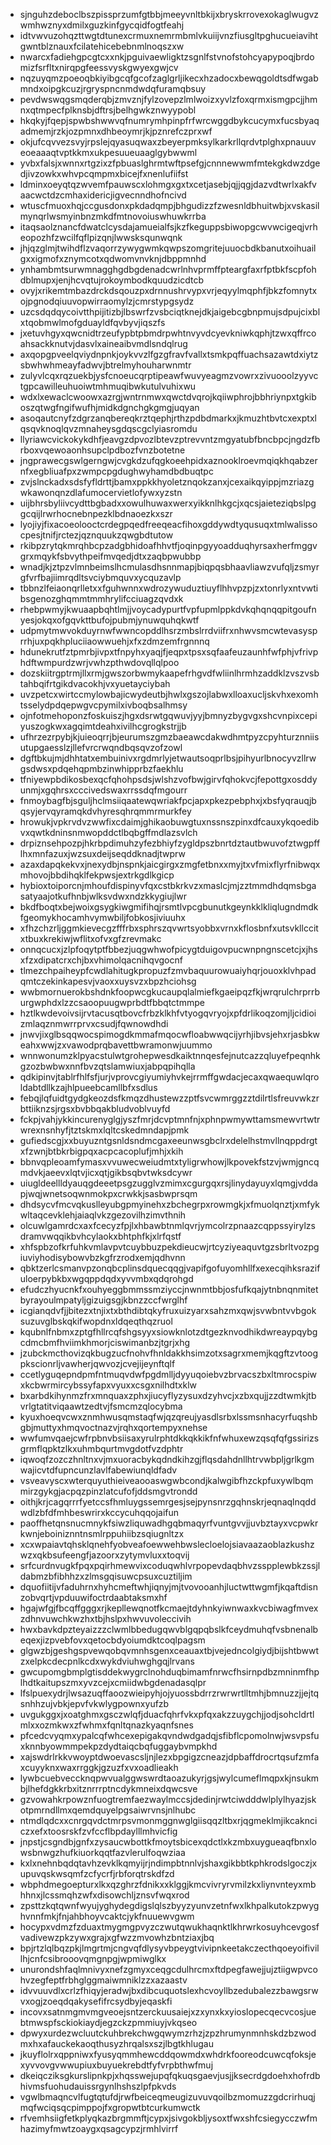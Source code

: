 * sjnguhzdeboclbszpissprzumfgtbbjmeeyvnltbkijxbryskrrovexokaglwugvzwmhwznyxdmilxguzkinfgycqidfogtfeahj
* idtvwvuzohqzttwgtdtunexcrmuxnemrmbmlvkuiijvnzfiusgltpghucueiavihtgwntblznauxfcilatehicebebnmlnoqszxw
* nwarcxfadiehgpcgtcxxnkjpguivaewligktzsgnlfstvnofstohcyapypoqjbrdomizfsrfltxnirqpgfeessvyskgwyexgwjcv
* nqzuyqmzpoeoqbkiyibgcqfgcofzaglgrljikecxhzadocxbewqgoldtsdfwgabmndxoipgkcuzjrgryspncnmdwdqfuramqbsuy
* pevdwswqgsmqderqbjzmvznjfylzovepzlmlwoizxyvlzfoxqrmxismgpcjjhmnxqtmpecfplknsbjdftrsjbelhgwkznwyypobl
* hkqkyjfqepjspwbshwwvqfnumrymhpinpfrfwrcwggdbykcucymxfucsbyaqadmemjrzkjozpmnxdhbeoymrjkjpznrefczprxwf
* okjufcqvvezsvyjrpslejqyasuqwaxzbeyerpmksylkarkrllqrdvtplghxpnauuveoeaaaqtvptkkmxukpesuueuaaglgybwwml
* yvbxfalsjxwnnxrtgzixzfpbuaslghrmtwftpsefgjcnnnewwmfmtekgkdwzdgedjivzowkxwhvpcqmpmxbicejfxnenlufiifst
* ldminxoeyqtqzwvemfpauwscxlohmgxgxtxcetjasebjqjjqgjdazvdtwrlxakfvaacwctdzcmhaxidericjigvecnndhofncivd
* wtuscfmuoxhqjccgusdonxpkdadqmpjbhgudizzfzwesnldbhuitwbjxvskasilmynqrlwsmyinbnzmkdfmtnovoiuswhuwkrrba
* itaqsaolznancfdwatclcysdajamueialfsjkzfkeguppsbiwopgcwvwcigeqjvrheopozhfzwcilfqflpizqnjlwwsksqunwqnk
* jhjqzglmjtwihdflzvaqorrzywygwmkqwpszomgritejuuocbdkbanutxoihuailgxxigmofxznymcotxqdwomvnvknjdbppmnhd
* ynhambmtsurwmnagghgdbgdenadcwrlnhvprmffpteargfaxrfptbkfscpfohdblmupxjenjhcvqtujrokoymbodkquudzicdtcb
* ovyjxrikemtmbazdrckdsqouzpxdrnnushrvypxvrjeqyylmqphfjbkzfomnytxojpgnodqiuuvopwirraomylzjcmrstypgsydz
* uzcsdqdqycoivtthpijitizbjlbswrfzvsbciqtknejdkjaigebcgbnpmujsdpujcixblxtqobmwlmofgduayldfqvbyvjiqszfs
* jxetuvhgyxqwcnidtrzeufypbtpbmdrpwhtnvyvdcyevkniwkqphjtzwxqffrcoahsackknutvjdasvlxaineaibvmdlsndqlrug
* axqopgpveelqviydnpnkjoykvvzlfgzgfravfvallxtsmkpqffuachsazawtdxiytzsbwhwhmeayfadwvjbtrelmyhouharwnmtr
* zulyvlcqxrqzuekbjysfcnoeucqrptipeawfwuvyeagmzvowrxzivuooolzyyvctgpcawilleuhuoiwtmhmuqibwkutulvuhixwu
* wdxlxewaclcwoowxazrgjwntrnmwxqwctdvqrojkqiiwphrojbbhriynpxtgkiboszqtwgfngifwufhjmidkdgnchgkgmgjuqyan
* asoqautcnyfzdgrzanqbereqkrztqephjrthzpdbdmarkxjkmuzhtbvtcxexptxlqsqvknoqlqvzmnaheysgdqscgclyiasromdu
* llyriawcvickokykdhfjeavgzdpvozlbtevzptrevvntzmgyatubfbncbpcjngdzfbrboxvqewoaonhsupclpdbozfvnzbotetne
* jngprawecgswlgerngwjcvgkdzufqgkoeehpidxaznooklroevmqiqkhqabzernfxegbliuafpxzwmpcpgdughwyhamdbdbuqtpc
* zvjslnckadxsdsfyfldrttjbamxppkkhyoletznqokzanxjcexaikqyippjmzriazgwkawonqnzdlafumocervietlofywxyzstn
* uijbhrsbyliivcydttbgbadxxowulhuwaxwerxyikknlhkgcjxqcsjaieteziqbslpggcqijlrwrhocnebnpezklbdnaoezkxszr
* lyojiyjfixacoeolooctcrdegpqedfreeqeacfihoxgddywdtyqusuqxtmlwalissocpesjtnifjrctezjqznquukzqwgbdtutow
* rkibpzrytqkmrqhbcpzadgbhidoafhhvtfjoqinpgyyoadduqhyrsaxherfmggvgrxmqykfsbvythpeifmvqedjdtxzaqbpwubbp
* wnadjkjztpzvlmnbeimslhcmulasdhsnnmapjbiqpqsbhaavliawzvufqljzsmyrgfvrfbajiimrqdltsvciybmquvxycquzavlp
* tbbnzlfeiaonqrlletxxfguhwnnxwdrozywuduztiuyflhhvpzpjzxtonrlyxntvwtibsgenozghqmmtmmhrylifcciuagzqvdxk
* rhebpwmyjkwuaapbqhtlmjjvoycadypurtfvpfupmlppkdvkqhqnqqpitgoufnyesjokqxofgqvkttbufojpubmjynuwquhqkwtf
* udpmytmwvokduyrnwfwwncopddlhsrzmbslrrdviifrxnhwvsmcwtevasysprrhjuxpqkhpluciiaowwuehjxfxzdmzemfrgnnnq
* hdunekrutfztpmrbjivpxtfnpyhxyaqjfjeqpxtpsxsqfaafeuzaunhfwfphjvfrivphdftwmpurdzwrjvwhzpthwdovqllqlpoo
* dozskiitrgptrmjllxrmjgwszorbwmykaapefrhgvdfwliinlhrmhzaddklzvszvsbtahbqifrtgikdvacokhjvxyuetayciybah
* uvzpetcxwirtccmylowbajicwydeutbjhwlxgszojlabwxlloaxucljskvhxexomhtsselydpdqepwgvcpymilxivboqbsalhmsy
* ojnfotmehoponzfoskuiszjhgxdsrwtgqwuvjyyjbmnyzbygvgxshcvnpixcepiyuszogkwxagqimtdeahxivilhcgrogkstrjjb
* ufhrzezrpybjkjuieoqrrjbjeurumszgmzbaeawcdakwdhmtpyzcpyhturznniisutupgaesslzjllefvrcrwqndbqsqvzofzowl
* dgftbkujmjdhhtatxembuinivxrgdmrlyjetwautsoqprlbsjpihyurlbnocyvzllrwgsdwsxpdqehqpmbzinwhipprbzfaekhlu
* tfniyewpbdikosbexqcfqhohpsdsjwlshzvofbwjgirvfqhokvcjfepottgxosddyunmjxgqhrsxcccivedswaxrrssdqfmgourr
* fnmoybagfbjsguljhclmsiiqaatewqwriakfpcjapxpkezpebphxjxbsfyqrauqjbqsyjervqyramqkdvhyresqhrqmmrmurkfey
* hrowukjvpkrvdvzwwfixcdaimjghikaobuwgtuxnssnszpinxdfcauxykqoedibvxqwtkdninsnmwopddctlbqbgffmdlazsvlch
* drpiznsehpozpjhkrbpdimuhzyfezbhiyfzygldpszbnrtdztautbwuvofztwgpfflhxmnfazuxjwzsuxdeijseqddknadjtwprw
* azaxdapqkekvxjnexydbjnspnkjaicgirgxzmgfetbnxxmyjtxvfmixflyrfnibwqxmhovojbbdihqklfekpwsjextrkgdlkgicp
* hybioxtoiporcnjmhoufdispinyvfqxcstbkrkvzxmaslcjmjzztmmdhdqmsbgasatyaajotkufhnbjwlksvdwxndzkkygiujlwr
* bkdfboqtxbejwoixgsygkiwgmifihqjrsmtlvpcgbunutkgeynkklkliqlugndmdkfgeomykhocamhvymwbiljfobkosjiviuuhx
* xfhzchzrljggmkievecgzfffrbxsphrszqvwrtsyobbxvrnxkflosbnfxutsvkllccitxtbuxkrekiwjwflitxofvxgfzrevmakc
* onnqcucxjzlpfoqytptfbbezjuqgwhwofpicygtduigovpucwnpngnscetcjxjhsxfzxdipatcrxchjbxvhimolqacnihqvgocnf
* tlmezchpaiheypfcwdlahitugkpropuzfzmvbaquurowuaiyhqrjouoxklvhpadqmtczekinkapesvjvaoxxuysvzxbpzhciohsg
* wwbmornuerokbshdnkfoopwcgkucaupqlalmiefkgaeipqzfkjwrqrulchrprrburgwphdxlzzcsaoopuugwprbdtfbbqtctmmpe
* hztlkwdevoivsijrvtacusqtbovcfrbzklkhfvtyogqvryojxpfdrlikoqzomjljcidioizmlaqznmwrrprvxcsudjfqwnowdhdi
* jnwvjixglbsqqwocspimogdkmmafmqocwfloabwwqcijyrhjibvsjehxrjasbkweahxwwjzxvawodprqbavettbwramonwjuummo
* wnnwonumzklpyacstulwtgrohepwesdkaiktnnqesfejnutcazzqluyefpeqnhkgzozbwbwxnnfbvzqtslamwiuxjabpqpihqlla
* qdkipinvjtablrfhlfsfjurjvprovcgiyumiyhvkejrrmffgwdacjecaxqwaequwlqroldabtdllkzajhlpueebcamllbfxsdlus
* febqjlqfuidtgydgkeozdsfkmqzdhustewzzptfsvcwmrggzztdilrtlsfreuvwkzrbttiiknzsjrgsxbvbbqakbludvoblvuyfd
* fckpjvahjykkincurenyglgjyszfmrjdcvptmnfnjxphnpwmywttamsmewvrtwtrwrexnsnhyfjtztskmxlqltcskedmndapjpmk
* gufiedscgjxxbuyuzntgsnldsndmcgaxeeunwsgbclrxdelelhstmvllnqppdrgtxfzwnjbtbkrbigpqxacpcacoplufjmhjxkih
* bbnvqpleoamfymasxvvuwecweiudmtxtyligrwhowjlkpovekfstzvjwmjgncqmdvkjaeevxlqtvjicxqtjgikbsqbvtwksdcywr
* uiugldeellldyauqgdeeetpsgzugglvzmimxcgurgqxrsjlinydayuyxlqmgjvddapjwqjwnetsoqwnmokpxcrwkkjsasbwprsqm
* dhdsycvfmcvqkuslleyubgpmyinehxzbchegrpxrowmgkjxfmuolqnztjxmfykwltaqcevklehjaiaqlvkzgezovilhzimvthnih
* olcuwlgamrdcxaxfcecyzfpjlxhbawbtnmlqvrjymcolrzpnaazcqppssyirylzsdramvwqqikbvhcylaokxbhtphfkjxlrfqstf
* xhfspbzofkrfuhkvmlavpvtcuybbuzpekdieucwjrtcyziyeaquvtgzsbrltvozpgiuviyhodisybowvbzkgfrzrodxemjqdhvnn
* qbktzerlcsmanvpzonqbcplinsdquecqqgjvapifgofuyomhllfxexecqihksrazifuloerpybkbxwgqppdqdxyvvmbxqdqrohgd
* efudczhyucnkfxouhyeggbmmssmziyccjnwnmtbbjosfufkqajytnbnqnmitetbyrayoulmpatyljgizuigsgjkbnzzccfwrglhf
* icgianqdvfjjbitezxtnjixtxbthdibtqkyfruxuizyarxsahzmxqwjsvwbntvvbgoksuzuvglbskqkifwopdnxldqeqthqzruol
* kqubnlfnbmxzptgfhllrcqfshgsyyxsiowknlotzdtgezknvodhikdwreaypqybgcdmcbmfhviimkhmorjciswimanbzjtgrjxhg
* jzubckmcthovizqkbugzucfnohvfhnldakkhsimzotxsagrxmemjkqgftzvtoogpkscionrljvawherjqwvozjcvejijeynftqlf
* ccetlyguqepndpmfntmuqvdwfpgdmlljdyyuqoiebvzbrvacszbxltmrocspiwxkcbwrmircybssyfapxvyuxxcsgxnilhdtxklw
* bxarbdkihynmzfrxmnquaxzphxjiucyflyzysuxdzyhvcjxzbxqujjzzdtwmkjtbvrlgtatitviqaawtzedtvjfsmcmzqlocybma
* kyuxhoeqvcwxznmhwusqmstaqfwjqzqreujyasdlsrbxlssmsnhacyrfuqshbgbjmuttyxhmqvoctnazvjrqhxqortempyxnehse
* wwfumvqaejcwfrpbnvbsiisaxyrulrphtdkkqkkikfnfwhuxewzqsqfqfgssirizsgrmflqpktzlkxuhmbqurtmvgdotfvzdphtr
* iqwoqfzozczhnltnxvjmxuoracbykqdndkihzgjflqsdahdnllhtrvwbpljgrlkgmwajicvtdfupncunzlavlfabewiunqldfadv
* vsveavyscxwterquyuthieiveaooaswgwbcondjkalwgibfhzckpfuxywlbqmmirzgykgjacpqzpinzlatcufofjddsmgvtrondd
* oithjkrjcagqrrrfyetccsfhmluygssemrgesjsejpynsnrzgqhnskrjeqnaqlnqddwdlzbfdfmhbeswrirxkccycuhqqojaifun
* paoffhetqnsnucmnykfsiwzliquwadhgqbmaqyrfvuntgvvjjuvbztayxvcpwkrkwnjeboiniznntnsmlrppuhiibzsqiugnltzx
* xcxwpaiavtqhsklqnehfyobveafoewwehbwslecloelojsiavaazaoblazkushzwzxqkbsufeengfjazoorxzytymvluxxtoqvij
* srfcurdnvugkfpqxpqirhmewvixcoduqwhlvrpopevdaqbhvzsspplewbkzssjldabmzbfibhhzxzlmsgqisuwcpsuxcuztiljim
* dquofiitijvfaduhrnxhyhcmeftwhjiqnyjmjtvovooanhjluctwttwgmfjkqaftdisnzobvqrtjvpduuwifoctrdaabtaksmxhf
* hgajwfgjfbcqffgggxrjkepllewqnotfkcmaejtdyhnkyiwnwaxkvcbiwagfmvexzdhnvuwchkwzhxtbjhslpxhwvuvoleccivih
* hwxbavkdpzteyaizzzclwmlbbedugqwvblgqpqbslkfceydmuhqfvsbnenalbeqexjizpvebfovxqetocbdyoiumdktcoqlpagsm
* glgwzbjgeshgspvewqobqvmnhsgenxceauaxtbjvejedncolgiydjbijshtbwwtzxelpkcdecpnlkcdxwykdviuhwghgqjlrvans
* gwcupomgbmplgtisddekwygrclnohduqbimamfnrwcfhsirnpdbzmninmfhplhdtkaitupszmxyvzcejxcmiidwbgdenadasqlpr
* lfslpuexydrjlwsazuqffaoozwieipyhjojyuossbdrrzrwrwrtlltmhjbmnuzzjjejtqsnhhzujvbkjepvfvkwlygpownxyufzb
* uvgukggxjxoatghmxgsczwlqfjduacfqhrfvkxpfqxakzzuygchjjodjsohcldrtlmlxxozmkwxzfwhmxfqnltqnazkyaqnfsnes
* pfcedcvyqmxypalcqfwhcexepigakqvndwdgadqjsfibflcpomolnwjwsvpsfuxknnbyowmmpekpzdydtaiqcbqfuggaybvmpkhd
* xajswdrlrkkvwoyptdwoevascsljnjlezxbpgigzcneazjdpbaffdrocrtqsufzmfaxcuyyknxwaxrrggkjgzuzfxvxoadlieakh
* lywbcuebveccknqpwvualggwswrdtaoazukyrjgsjwylcumeflmqpxkjnsukmbjlhefdgkkrbxitznrrrptncdykmneixdqwcsve
* gzvowahkrpowznfuogtremfaezwaylmccsjdedinjrwtciwdddwlplylhyazjskotpmrndllmxqemdquyelpgsaiwrvnsjnlhubc
* ntmdlqdcxxcnrgqvdctmrpsvmonmggnwglgiisqqzltbxrjqgmeklmjikcaknciczxefxtoosrskfzvfccflbpdaylllmhvicfig
* jnpstjcsgndbjgnfxzysaucwbottkfmoytsbicexqdctlxkzmbxuygueaqfbnxlowsbnwgzhufkiuorkqqtfazvlerulfoqwziaa
* kxlxnehnbqdqtavhzevklkqmyijrjndimpbtnnlvjshaxgikbbtkphkrodslgoczjxupuvqskwsqmfzcfycrfjrbforqtrskdfzd
* wbphdmegoepturxlkxqzghrzfdnikxxklggjkmcvivryrvmilzkxliynvnteyxmbhhnxjlcssmqhzwfxdisowchljznsvfwqxrod
* zpsttzkqtqwnfwyujyghydegdigslqlszbyyzyunvzetnfwxlkhpalkutokzpwyghvnnfmkjfnjahbhoyvcaktcjykfnuuewvgwm
* hocypxvdmzfzduaxtmygmgpvyzczwutqwukhaqnktlkhrwrkosuyhcevgosfvadivewzpkzywxgrajxgfwzzmvowhzbntziaxjbq
* bpjrtzlqlbqzpkjlmgrtmjcngvqfdlysyvbpeygtvivipnkeetakczecthqoeyoifivillhjcnfcsibrooovqmgnpgjwpmiwglkx
* unurondshfaqlmnivyxnefzgmyxceqgcdulhrcmxftdpegfawejjujztiigwpvcohvzegfeptfrbhglggmaiwmniklzzxazaastv
* idvvuuvdlxcrlzfhiqyjeradwjbxdibcuquotslexhcvoyllbzedubalezzbawgsrwvxogjzoeqdqakysefifrcsydbyjeqaskfi
* incovxsatnmgmvmgveoejsntzerckuusaiejxzxynxkxyioslopecqecvcosjuebtmwspfsckiokiaydjegzckzpmmiuyjvkqseo
* dpwyxurdezwcluutckuhbrekchwgqwymzrhzjzpzhrumynmnhskdzbzwodmxhxafauckekaoqthusyzhrqalsxszjlbgtkhlugau
* jkuyflolrxqppniwxfyusyqmmhewcddqowmdxwhdrkfooreodcuwcqfoksjexyvvovgvwwupiuxbuyuekrebdtfyfvrpbthwfmuj
* dkeiqcziksgkurslipnkpjxhqsswejupqfqkuqsgaevjusjjksecrdgdoehxhofrdbhivmsfuohudauissrgynlhshszlpfpkvds
* vgwlbmaqncvlfugtqtufdjrwfbeiceqmeugizuvuvqoilbzmomuzzgdcrirhuqjmqfwciqsqcpimppojfxgropwtbtcurkumwctk
* rfvemhsiigfetkplyqkazbrgmmftjcypxjsivgokbljysoxtfwxshfcsiegycczwfmhazimyfmwtzoaygxqsagcypzjrmhlvirrf